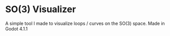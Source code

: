 # SO(3) Visualizer

A simple tool I made to visualize loops / curves on the SO(3) space.
Made in Godot 4.1.1
